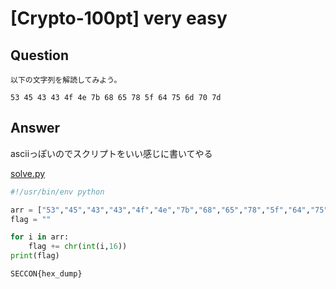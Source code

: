 # [Crypto-100pt] very easy

## Question

```plane
以下の文字列を解読してみよう。

53 45 43 43 4f 4e 7b 68 65 78 5f 64 75 6d 70 7d
```

## Answer

asciiっぽいのでスクリプトをいい感じに書いてやる

[solve.py](solve.py)

```python
#!/usr/bin/env python

arr = ["53","45","43","43","4f","4e","7b","68","65","78","5f","64","75","6d","70","7d"]
flag = ""

for i in arr:
	flag += chr(int(i,16))
print(flag)
```

`SECCON{hex_dump}`
